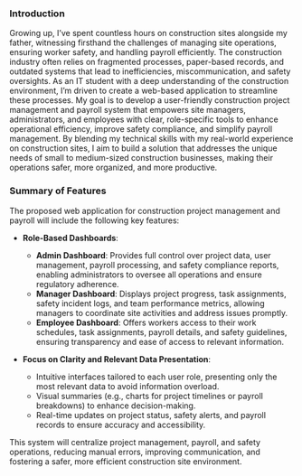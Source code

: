### Introduction

Growing up, I’ve spent countless hours on construction sites alongside my father, witnessing firsthand the challenges of managing site operations, ensuring worker safety, and handling payroll efficiently. The construction industry often relies on fragmented processes, paper-based records, and outdated systems that lead to inefficiencies, miscommunication, and safety oversights. As an IT student with a deep understanding of the construction environment, I’m driven to create a web-based application to streamline these processes. My goal is to develop a user-friendly construction project management and payroll system that empowers site managers, administrators, and employees with clear, role-specific tools to enhance operational efficiency, improve safety compliance, and simplify payroll management. By blending my technical skills with my real-world experience on construction sites, I aim to build a solution that addresses the unique needs of small to medium-sized construction businesses, making their operations safer, more organized, and more productive.

### Summary of Features

The proposed web application for construction project management and payroll will include the following key features:

- **Role-Based Dashboards**: 
  - **Admin Dashboard**: Provides full control over project data, user management, payroll processing, and safety compliance reports, enabling administrators to oversee all operations and ensure regulatory adherence.
  - **Manager Dashboard**: Displays project progress, task assignments, safety incident logs, and team performance metrics, allowing managers to coordinate site activities and address issues promptly.
  - **Employee Dashboard**: Offers workers access to their work schedules, task assignments, payroll details, and safety guidelines, ensuring transparency and ease of access to relevant information.

- **Focus on Clarity and Relevant Data Presentation**: 
  - Intuitive interfaces tailored to each user role, presenting only the most relevant data to avoid information overload.
  - Visual summaries (e.g., charts for project timelines or payroll breakdowns) to enhance decision-making.
  - Real-time updates on project status, safety alerts, and payroll records to ensure accuracy and accessibility.

This system will centralize project management, payroll, and safety operations, reducing manual errors, improving communication, and fostering a safer, more efficient construction site environment.
